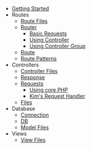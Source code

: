 - [Getting Started](Getting-Started.md)
- Routes
  - [Route Files](Routes/Route-Files.md)
  - [Router](Routes/Router.md)
    - [Basic Requests](Routes/Basic-Requests.md)
    - [Using Controller](Routes/Using-Controller.md)
    - [Using Controller Group](Routes/Using-Controller-Group.md)
  - [Route](Routes/Route.md)
  - [Route Patterns](Routes/Route-Patterns.md)
- Controllers
  - [Controller Files](Controllers/Controller-Files.md)
  - [Response](Response.md)
  - [Requests](Controllers/Requests.md)
    - [Using core PHP](Controllers/Using-core-PHP.md)
    - [Kim's Request Handler](Controllers/Request-Handler.md)
  - [Files](Controllers/Files.md)
- Database
  - [Connection](Database/Connection.md)
  - [DB](Database/DB.md)
  - [Model Files](Database/Model-Files.md)
- Views
  - [View Files](Views/View-Files.md)

